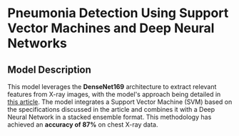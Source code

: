 # Pneumonia Detection Using Support Vector Machines and Deep Neural Networks

## Model Description
This model leverages the **DenseNet169** architecture to extract relevant features from X-ray images, with the model's approach being detailed in [this article](https://ieeexplore.ieee.org/stamp/stamp.jsp?tp=&arnumber=8869364). The model integrates a Support Vector Machine (SVM) based on the specifications discussed in the article and combines it with a Deep Neural Network in a stacked ensemble format. This methodology has achieved an **accuracy of 87%** on chest X-ray data.
